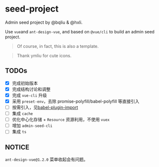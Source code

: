 # seed-project

Admin seed project by @bqliu & @hxli.

Use `vue`and `ant-design-vue`, and based on `@vue/cli` to build an admin seed project.

> Of course, in fact, this is also a template.

> Thank ymliu for cute icons.

## TODOs

- [x] 完成初始版本
- [x] 完成结构讨论和调整
- [x] 完成 `vue-cli` 升级
- [x] 采用 `preset-env`，去除 promise-polyfill/babel-polyfill 等直接引入
- [ ] 按需引入，见[babel-plugin-import](https://github.com/ant-design/babel-plugin-import)
- [ ] 集成 `cache`
- [ ] 优化中心化存储 + `Resource` 资源利用，不使用 `vuex`
- [ ] 增加 `admin-seed-cli`
- [ ] 集成 `ts`

## NOTICE

`ant-design-vue@1.2.0` 菜单收起会有问题。
